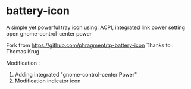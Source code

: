 battery-icon
============

A simple yet powerful tray icon using: ACPI,
integrated link power setting open gnome-control-center power 

  Fork from https://github.com/phragment/tp-battery-icon
  Thanks to : Thomas Krug

  Modification :
  1. Adding integrated "gnome-control-center Power"
  2. Modification indicator icon 
